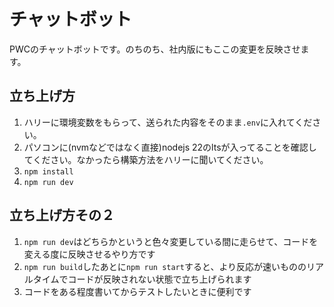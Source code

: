 # チャットボット
PWCのチャットボットです。のちのち、社内版にもここの変更を反映させます。

## 立ち上げ方
1. ハリーに環境変数をもらって、送られた内容をそのまま`.env`に入れてください。
2. パソコンに(nvmなどではなく直接)nodejs 22のltsが入ってることを確認してください。なかったら構築方法をハリーに聞いてください。
3. `npm install`
4. `npm run dev`

## 立ち上げ方その２
1. `npm run dev`はどちらかというと色々変更している間に走らせて、コードを変える度に反映させるやり方です
2. `npm run build`したあとに`npm run start`すると、より反応が速いもののリアルタイムでコードが反映されない状態で立ち上げられます
3. コードをある程度書いてからテストしたいときに便利です
